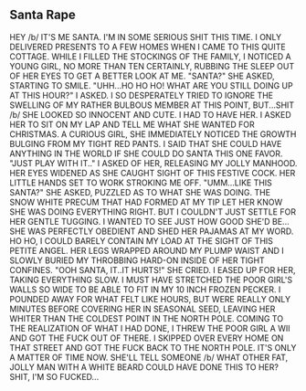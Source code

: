 ## Santa Rape ##

HEY /b/ IT'S ME SANTA.
I'M IN SOME SERIOUS SHIT THIS TIME. I ONLY DELIVERED PRESENTS TO A FEW HOMES WHEN I CAME TO THIS QUITE COTTAGE. WHILE I FILLED THE STOCKINGS OF THE FAMILY, I NOTICED A YOUNG GIRL, NO MORE THAN TEN CERTAINLY, RUBBING THE SLEEP OUT OF HER EYES TO GET A BETTER LOOK AT ME. "SANTA?" SHE ASKED, STARTING TO SMILE. "UHH...HO HO HO! WHAT ARE YOU STILL DOING UP AT THIS HOUR?" I ASKED. I SO DESPERATELY TRIED TO IGNORE THE SWELLING OF MY RATHER BULBOUS MEMBER AT THIS POINT, BUT...SHIT /b/ SHE LOOKED SO INNOCENT AND CUTE. I HAD TO HAVE HER. I ASKED HER TO SIT ON MY LAP AND TELL ME WHAT SHE WANTED FOR CHRISTMAS. A CURIOUS GIRL, SHE IMMEDIATELY NOTICED THE GROWTH BULGING FROM MY TIGHT RED PANTS. I SAID THAT SHE COULD HAVE ANYTHING IN THE WORLD IF SHE COULD DO SANTA THIS ONE FAVOR. "JUST PLAY WITH IT.." I ASKED OF HER, RELEASING MY JOLLY MANHOOD. HER EYES WIDENED AS SHE CAUGHT SIGHT OF THIS FESTIVE COCK. HER LITTLE HANDS SET TO WORK STROKING ME OFF. "UMM...LIKE THIS SANTA?" SHE ASKED, PUZZLED AS TO WHAT SHE WAS DOING. THE SNOW WHITE PRECUM THAT HAD FORMED AT MY TIP LET HER KNOW SHE WAS DOING EVERYTHING RIGHT. BUT I COULDN'T JUST SETTLE FOR HER GENTLE TUGGING. I WANTED TO SEE JUST HOW GOOD SHE'D BE...
SHE WAS PERFECTLY OBEDIENT AND SHED HER PAJAMAS AT MY WORD. HO HO, I COULD BARELY CONTAIN MY LOAD AT THE SIGHT OF THIS PETITE ANGEL. HER LEGS WRAPPED AROUND MY PLUMP WAIST AND I SLOWLY BURIED MY THROBBING HARD-ON INSIDE OF HER TIGHT CONFINES. "OOH SANTA, IT..IT HURTS!" SHE CRIED. I EASED UP FOR HER, TAKING EVERYTHING SLOW. I MUST HAVE STRETCHED THE POOR GIRL'S WALLS SO WIDE TO BE ABLE TO FIT IN MY 10 INCH FROZEN PECKER. I POUNDED AWAY FOR WHAT FELT LIKE HOURS, BUT WERE REALLY ONLY MINUTES BEFORE COVERING HER IN SEASONAL SEED, LEAVING HER WHITER THAN THE COLDEST POINT IN THE NORTH POLE. COMING TO THE REALIZATION OF WHAT I HAD DONE, I THREW THE POOR GIRL A WII AND GOT THE FUCK OUT OF THERE. I SKIPPED OVER EVERY HOME ON THAT STREET AND GOT THE FUCK BACK TO THE NORTH POLE. IT'S ONLY A MATTER OF TIME NOW. SHE'LL TELL SOMEONE /b/ WHAT OTHER FAT, JOLLY MAN WITH A WHITE BEARD COULD HAVE DONE THIS TO HER? SHIT, I'M SO FUCKED...
